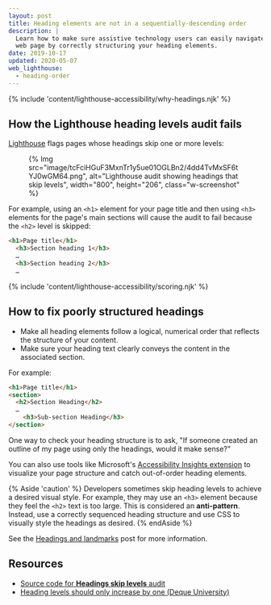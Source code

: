 ```yaml
---
layout: post
title: Heading elements are not in a sequentially-descending order
description: |
  Learn how to make sure assistive technology users can easily navigate your
  web page by correctly structuring your heading elements.
date: 2019-10-17
updated: 2020-05-07
web_lighthouse:
  - heading-order
---
```


{% include 'content/lighthouse-accessibility/why-headings.njk' %}

## How the Lighthouse heading levels audit fails

[Lighthouse](https://developers.google.com/web/tools/lighthouse/)
flags pages whose headings skip one or more levels:

<figure class="w-figure">
  {% Img src="image/tcFciHGuF3MxnTr1y5ue01OGLBn2/4dd4TvMxSF6tYJ0wGM64.png", alt="Lighthouse audit showing headings that skip levels", width="800", height="206", class="w-screenshot" %}
</figure>

For example, using an `<h1>` element for your page title
and then using `<h3>` elements for the page's main sections
will cause the audit to fail
because the `<h2>` level is skipped:

```html
<h1>Page title</h1>
  <h3>Section heading 1</h3>
  …
  <h3>Section heading 2</h3>
  …
```


{% include 'content/lighthouse-accessibility/scoring.njk' %}

## How to fix poorly structured headings

- Make all heading elements follow a logical, numerical order
  that reflects the structure of your content.
- Make sure your heading text clearly conveys the content
  in the associated section.

For example:

```html
<h1>Page title</h1>
<section>
  <h2>Section Heading</h2>
  …
    <h3>Sub-section Heading</h3>
</section>
```

One way to check your heading structure is to ask,
"If someone created an outline of my page using only the headings,
would it make sense?"

You can also use tools like Microsoft's
<a href="https://accessibilityinsights.io/" rel="noopener">Accessibility Insights extension</a>
to visualize your page structure and catch out-of-order heading elements.

{% Aside 'caution' %}
Developers sometimes skip heading levels
to achieve a desired visual style.
For example, they may use an `<h3>` element
because they feel the `<h2>` text is too large.
This is considered an **anti-pattern**.
Instead, use a correctly sequenced heading structure
and use CSS to visually style the headings as desired.
{% endAside %}

See the [Headings and landmarks](/headings-and-landmarks)
post for more information.

## Resources

- <a href="https://github.com/GoogleChrome/lighthouse/blob/master/lighthouse-core/audits/accessibility/heading-order.js" rel="noopener">Source code for **Headings skip levels** audit</a>
- <a href="https://dequeuniversity.com/rules/axe/3.3/heading-order" rel="noopener">Heading levels should only increase by one (Deque University)</a>
